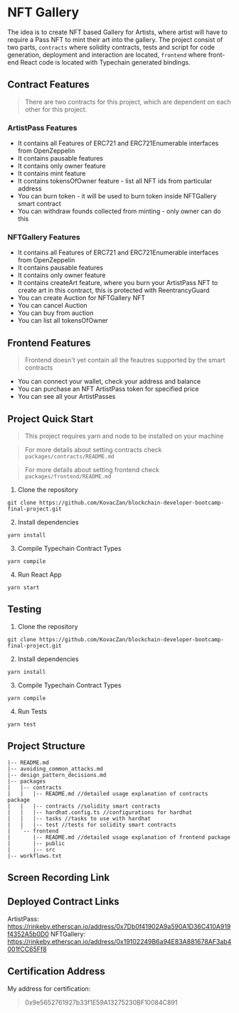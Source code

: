 # NFT Gallery 

The idea is to create NFT based Gallery for Artists, where artist will have to require a Pass NFT to
mint their art into the gallery. The project consist of two parts, `contracts` where solidity contracts,
tests and script for code generation, deployment and interaction are located, `frontend` where front-end
React code is located with Typechain generated bindings.

## Contract Features
> There are two contracts for this project, which are dependent on each other for this project.

### ArtistPass Features

- It contains all Features of ERC721 and ERC721Enumerable interfaces from OpenZeppelin
- It contains pausable features
- It contains only owner feature
- It contains mint feature
- It contains tokensOfOwner feature - list all NFT ids from particular address
- You can burn token - it will be used to burn token inside NFTGallery smart contract
- You can withdraw founds collected from minting - only owner can do this

### NFTGallery Features

- It contains all Features of ERC721 and ERC721Enumerable interfaces from OpenZeppelin
- It contains pausable features
- It contains only owner feature
- It contains createArt feature, where you burn your ArtistPass NFT to create art in this contract,
this is protected with ReentrancyGuard
- You can create Auction for NFTGallery NFT
- You can cancel Auction
- You can buy from auction
- You can list all tokensOfOwner


## Frontend Features

> Frontend doesn't yet contain all the feautres supported by the smart contracts

- You can connect your wallet, check your address and balance
- You can purchase an NFT ArtistPass token for specified price
- You can see all your ArtistPasses

## Project Quick Start

> This project requires yarn and node to be installed on your machine

> For more details about setting contracts check `packages/contracts/README.md`

> For more details about setting frontend check `packages/frontend/README.md`

1. Clone the repository
```
git clone https://github.com/KovacZan/blockchain-developer-bootcamp-final-project.git
```
2. Install dependencies
```
yarn install
```
3. Compile Typechain Contract Types
```
yarn compile
```
4. Run React App
```
yarn start
```

## Testing

1. Clone the repository
```
git clone https://github.com/KovacZan/blockchain-developer-bootcamp-final-project.git
```
2. Install dependencies
```
yarn install
```
3. Compile Typechain Contract Types
```
yarn compile
```
4. Run Tests
```
yarn test
```


## Project Structure
```
|-- README.md
|-- avoiding_common_attacks.md 
|-- design_pattern_decisions.md
|-- packages
|   |-- contracts
|   |   |-- README.md //detailed usage explanation of contracts package
|   |   |-- contracts //solidity smart contracts
|   |   |-- hardhat.config.ts //configurations for hardhat
|   |   |-- tasks //tasks to use with hardhat
|   |   |-- test //tests for solidity smart contracts
|   `-- frontend
|       |-- README.md //detailed usage explanation of frontend package
|       |-- public
|       |-- src
|-- workflows.txt
```

## Screen Recording Link

## Deployed Contract Links

ArtistPass: https://rinkeby.etherscan.io/address/0x7Db0f41902A9a590A1D36C410A919f4352A5b0D0
NFTGallery: https://rinkeby.etherscan.io/address/0x19102249B6a94E83A881678AF3ab4001fCC65Ff8

## Certification Address
My address for certification:
> 0x9e5652761927b33f1E59A13275230BF10084C891
